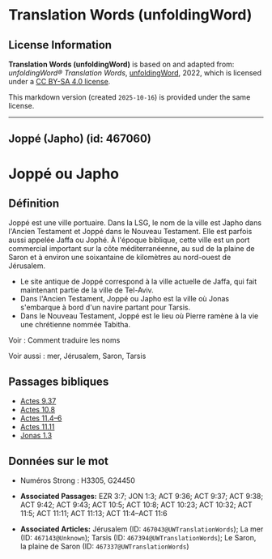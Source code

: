 # Translation Words (unfoldingWord)

## License Information

**Translation Words (unfoldingWord)** is based on and adapted from: _unfoldingWord® Translation Words_, [unfoldingWord](https://unfoldingword.org/utw), 2022, which is licensed under a [CC BY-SA 4.0 license](https://creativecommons.org/licenses/by-sa/4.0/legalcode.en).

This markdown version (created `2025-10-16`) is provided under the same license.



--------------------------------

## Joppé (Japho) (id: 467060)

Joppé ou Japho
==============

Définition
----------

Joppé est une ville portuaire. Dans la LSG, le nom de la ville est Japho dans l'Ancien Testament et Joppé dans le Nouveau Testament. Elle est parfois aussi appelée Jaffa ou Jophé. À l'époque biblique, cette ville est un port commercial important sur la côte méditerranéenne, au sud de la plaine de Saron et à environ une soixantaine de kilomètres au nord\-ouest de Jérusalem.

* Le site antique de Joppé correspond à la ville actuelle de Jaffa, qui fait maintenant partie de la ville de Tel\-Aviv.
* Dans l'Ancien Testament, Joppé ou Japho est la ville où Jonas s'embarque à bord d'un navire partant pour Tarsis.
* Dans le Nouveau Testament, Joppé est le lieu où Pierre ramène à la vie une chrétienne nommée Tabitha.

Voir : Comment traduire les noms

Voir aussi : mer, Jérusalem, Saron, Tarsis

Passages bibliques
------------------

* [Actes 9\.37](https://ref.ly/Acts9:37)
* [Actes 10\.8](https://ref.ly/Acts10:8)
* [Actes 11\.4–6](https://ref.ly/Acts11:4-Acts11:6)
* [Actes 11\.11](https://ref.ly/Acts11:11)
* [Jonas 1\.3](https://ref.ly/Jonah1:3)

Données sur le mot
------------------

* Numéros Strong : H3305, G24450

* **Associated Passages:** EZR 3:7; JON 1:3; ACT 9:36; ACT 9:37; ACT 9:38; ACT 9:42; ACT 9:43; ACT 10:5; ACT 10:8; ACT 10:23; ACT 10:32; ACT 11:5; ACT 11:11; ACT 11:13; ACT 11:4–ACT 11:6
* **Associated Articles:** Jérusalem (ID: `467043@UWTranslationWords`); La mer (ID: `467143@Unknown`); Tarsis (ID: `467394@UWTranslationWords`); Le Saron, la plaine de Saron (ID: `467337@UWTranslationWords`)

